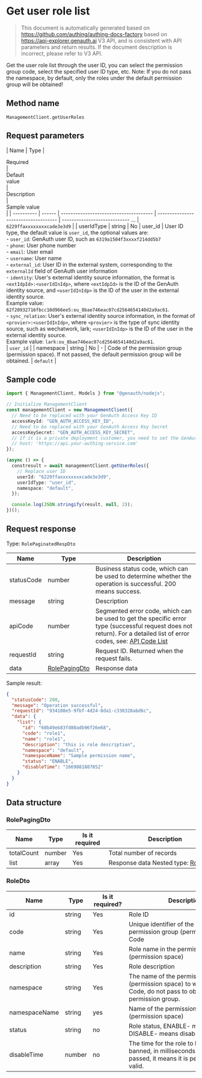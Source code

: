 # Get user role list

<!--
Warning ⚠️:
Do not modify this document directly,
https://github.com/Authing/authing-docs-factory
Use this project to generate
-->

<LastUpdated />

> This document is automatically generated based on https://github.com/authing/authing-docs-factory based on https://api-explorer.genauth.ai V3 API, and is consistent with API parameters and return results. If the document description is incorrect, please refer to V3 API.

Get the user role list through the user ID, you can select the permission group code, select the specified user ID type, etc. Note: If you do not pass the namespace, by default, only the roles under the default permission group will be obtained!

## Method name

`ManagementClient.getUserRoles`

## Request parameters

| Name | Type | <div style="width:80px">Required</div> | <div style="width:60px">Default value</div> | <div style="width:300px">Description</div> | <div style="width:200px">Sample value</div> |
| ---------- | ------ | -------------------------------------- | ------------------------------------ | ---------------------------- ... | `6229ffaxxxxxxxxcade3e3d9` |
| userIdType | string | No | user_id | User ID type, the default value is `user_id`, the optional values ​​are:<br>- `user_id`: GenAuth user ID, such as `6319a1504f3xxxxf214dd5b7`<br>- `phone`: User phone number<br>- `email`: User email<br>- `username`: User name<br>- `external_id`: User ID in the external system, corresponding to the `externalId` field of GenAuth user information<br>- `identity`: User's external identity source information, the format is `<extIdpId>:<userIdInIdp>`, where `<extIdpId>` is the ID of the GenAuth identity source, and `<userIdInIdp>` is the ID of the user in the external identity source. <br>Example value: `62f20932716fbcc10d966ee5:ou_8bae746eac07cd2564654140d2a9ac61`. <br>- `sync_relation`: User's external identity source information, in the format of `<provier>:<userIdInIdp>`, where `<provier>` is the type of sync identity source, such as wechatwork, lark; `<userIdInIdp>` is the ID of the user in the external identity source. <br>Example value: `lark:ou_8bae746eac07cd2564654140d2a9ac61`. <br> | `user_id` |
| namespace | string | No | - | Code of the permission group (permission space). If not passed, the default permission group will be obtained. | `default` |

## Sample code

```ts
import { ManagementClient, Models } from "@genauth/nodejs";

// Initialize ManagementClient
const managementClient = new ManagementClient({
  // Need to be replaced with your GenAuth Access Key ID
  accessKeyId: "GEN_AUTH_ACCESS_KEY_ID",
  // Need to be replaced with your GenAuth Access Key Secret
  accessKeySecret: "GEN_AUTH_ACCESS_KEY_SECRET",
  // If it is a private deployment customer, you need to set the GenAuth service domain name
  // host: 'https://api.your-authing-service.com'
});

(async () => {
  constresult = await managementClient.getUserRoles({
    // Replace user ID
    userId: "6229ffaxxxxxxxxcade3e3d9",
    userIdType: "user_id",
    namespace: "default",
  });

  console.log(JSON.stringify(result, null, 2));
})();
```

## Request response

Type: `RolePaginatedRespDto`

| Name       | Type                                       | Description                                                                                                                                                                                                                                                                                                                                  |
| ---------- | ------------------------------------------ | -------------------------------------------------------------------------------------------------------------------------------------------------------------------------------------------------------------------------------------------------------------------------------------------------------------------------------------------- |
| statusCode | number                                     | Business status code, which can be used to determine whether the operation is successful. 200 means success.                                                                                                                                                                                                                                 |
| message    | string                                     | Description                                                                                                                                                                                                                                                                                                                                  |
| apiCode    | number                                     | Segmented error code, which can be used to get the specific error type (successful request does not return). For a detailed list of error codes, see: [API Code List](https://api-explorer.genauth.ai/?tag=group/%E5%BC%80%E5%8F%91%E5%87%86%E5%A4%87#tag/%E5%BC%80%E5%8F%91%E5%87%86%E5%A4%87/%E9%94%99%E8%AF%AF%E5%A4%84%E7%90%86/apiCode) |
| requestId  | string                                     | Request ID. Returned when the request fails.                                                                                                                                                                                                                                                                                                 |
| data       | <a href="#RolePagingDto">RolePagingDto</a> | Response data                                                                                                                                                                                                                                                                                                                                |

Sample result:

```json
{
  "statusCode": 200,
  "message": "Operation successful",
  "requestId": "934108e5-9fbf-4d24-8da1-c330328abd6c",
  "data": {
    "list": {
      "id": "60b49eb83fd80adb96f26e68",
      "code": "role1",
      "name": "role1",
      "description": "this is role description",
      "namespace": "default",
      "namespaceName": "Sample permission name",
      "status": "ENABLE",
      "disableTime": "1669881887852"
    }
  }
}
```

## Data structure

### <a id="RolePagingDto"></a> RolePagingDto

| Name       | Type   | <div style="width:80px">Is it required</div> | <div style="width:300px">Description</div>                 | <div style="width:200px">Sample value</div> |
| ---------- | ------ | -------------------------------------------- | ---------------------------------------------------------- | ------------------------------------------- |
| totalCount | number | Yes                                          | Total number of records                                    |                                             |
| list       | array  | Yes                                          | Response data Nested type: <a href="#RoleDto">RoleDto</a>. |                                             |

### <a id="RoleDto"></a> RoleDto

| Name          | Type   | <div style="width:80px">Is it required?</div> | <div style="width:300px">Description</div>                                                                                        | <div style="width:200px">Sample value</div> |
| ------------- | ------ | --------------------------------------------- | --------------------------------------------------------------------------------------------------------------------------------- | ------------------------------------------- |
| id            | string | Yes                                           | Role ID                                                                                                                           | `60b49eb83fd80adb96f26e68`                  |
| code          | string | Yes                                           | Unique identifier of the role in the permission group (permission space) Code                                                     | `role1`                                     |
| name          | string | Yes                                           | Role name in the permission group (permission space)                                                                              | `role1`                                     |
| description   | string | Yes                                           | Role description                                                                                                                  | `this is role description`                  |
| namespace     | string | Yes                                           | The name of the permission group (permission space) to which it belongs Code, do not pass to obtain the default permission group. | `default`                                   |
| namespaceName | string | yes                                           | Name of the permission group (permission space)                                                                                   | `Sample permission name`                    |
| status        | string | no                                            | Role status, ENABLE- means normal, DISABLE- means disabled                                                                        | `ENABLE`                                    |
| disableTime   | number | no                                            | The time for the role to be automatically banned, in milliseconds. If null is passed, it means it is permanently valid.           | `1669881887852`                             |
